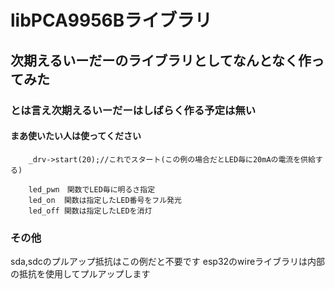 # libPCA9956Bライブラリ
## 次期えるいーだーのライブラリとしてなんとなく作ってみた
### とは言え次期えるいーだーはしばらく作る予定は無い
#### まあ使いたい人は使ってください


```
	_drv->start(20);//これでスタート(この例の場合だとLED毎に20mAの電流を供給する)

	led_pwn　関数でLED毎に明るさ指定
	led_on	関数は指定したLED番号をフル発光
	led_off 関数は指定したLEDを消灯

```

### その他
sda,sdcのプルアップ抵抗はこの例だと不要です
esp32のwireライブラリは内部の抵抗を使用してプルアップします